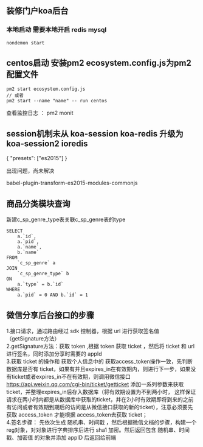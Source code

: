 ## 装修门户koa后台


### 本地启动   需要本地开启 redis mysql  
```
nondemon start
```

## centos启动  安装pm2  ecosystem.config.js为pm2配置文件
```
pm2 start ecosystem.config.js
// 或者
pm2 start --name "name" -- run centos
```

查看监控日志 ： pm2 monit   

## session机制未从 koa-session koa-redis 升级为 koa-session2 ioredis

{
    "presets": ["es2015"]
}

出现问题，尚未解决


babel-plugin-transform-es2015-modules-commonjs


## 商品分类模块查询
新建c_sp_genre_type表关联c_sp_genre表的type
```
SELECT 
	a.`id`,
	a.`pid`,
	a.`name`,
	b.`name` 
FROM 
	`c_sp_genre` a
JOIN 
	`c_sp_genre_type` b 
ON 
	a.`type` = b.`id`
WHERE 
	a.`pid` = 0 AND b.`id` = 1
```

## 微信分享后台接口的步骤
1.接口请求，通过路由经过 sdk 控制器，根据 url 进行获取签名值 （getSignature方法）   
2.getSignature方法：获取 token ,根据 token 获取 ticket ，然后将 ticket 和 url进行签名，同时添加分享时需要的 appId   
3.获取 ticket 的操作和 获取个人信息中的 获取access_token操作一致，先判断数据库是否有 ticket，如果有并且expires_in在有效期内，则进行下一步，如果没有ticket或者expires_in不在有效期，则调用微信接口 https://api.weixin.qq.com/cgi-bin/ticket/getticket 添加一系列参数来获取 ticket，并整理expires_in后存入数据库（将有效期设置为不到两小时， 这样保证请求在两小时内都是从数据库中获取的ticket，并在2小时有效期即将到来的之前有访问或者有效期到期后的访问是从微信接口获取的新的ticket），注意必须要先获取 access_token 才能根据 access_token去获取 ticket；   
4.签名步骤： 先依次生成 随机串、时间戳 ，然后根据微信文档的步骤，构建一个reg对象，对对象进行字典排序后进行 sha1 加密。然后返回包含 随机串、时间戳、加密值 的对象并添加 appID 后返回给前端   